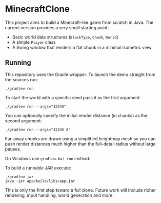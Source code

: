 # MinecraftClone

This project aims to build a Minecraft-like game from scratch in Java. The current version provides a very small starting point:

- Basic world data structures (`BlockType`, `Chunk`, `World`)
- A simple `Player` class
- A Swing window that renders a flat chunk in a minimal isometric view

## Running

This repository uses the Gradle wrapper. To launch the demo straight from the sources run:

```
./gradlew run
```

To start the world with a specific seed pass it as the first argument:

```
./gradlew run --args="12345"
```

You can optionally specify the initial render distance (in chunks) as the second argument:

```
./gradlew run --args="12345 8"
```

Far-away chunks are drawn using a simplified heightmap mesh so you can push
render distances much higher than the full-detail radius without large pauses.

On Windows use `gradlew.bat run` instead.

To build a runnable JAR execute:

```
./gradlew jar
java -jar app/build/libs/app.jar
```

This is only the first step toward a full clone. Future work will include richer rendering, input handling, world generation and more.
